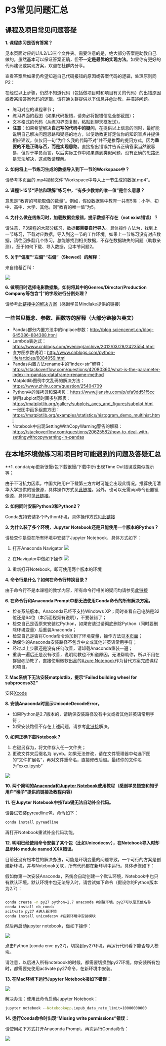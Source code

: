 # P3常见问题汇总

## 课程及项目常见问题答疑

**1. 课程练习是否有答案？**

见本页面对应的L1/L2/L3三个文件夹。需要注意的是，绝大部分答案是助教自己做的，虽然基本可以保证答案正确，但**不一定是最优的实现方法**。如果你有更好的代码建议或实现方案，欢迎在社群内分享。

查看答案后如果仍希望知道自己代码报错的原因或答案代码的逻辑，处理原则同P2：

在经过以上步骤，仍然不知道代码（包括做项目时和项目有关的代码）的出错原因或者某段答案代码的逻辑，请在通关群提供以下信息并@助教，并描述问题。
  - 练习对应的课程章节；
  - 练习界面的截图（如果代码报错，请务必将报错信息全部截图）；
  - 文本格式的代码（从练习界面复制，粘贴到聊天框发送）。
  - **注意**：如果希望解决**自己写的代码中的疑问**，在提供以上信息的同时，最好能说明自己解决问题思路和疑惑的地方，以便助教更好定位你的知识盲点并提供相应建议。仅仅问一句“为什么我的代码不对”并不是推荐的提问方式，因为**重要的不是正确与否，而是实现思路**。直接指出错误并告诉正确答案当然很容易，但对于学员而言，以后实际工作中如果遇到类似问题，没有正确的思路还是无法解决，这点敬请理解。

**2. 如何将上一节练习生成的数据导入到下一节的Workspace中？**

请参考本页面的.mp4视频文件“Workspace中导入上一节生成的数据.mp4”。

**3. 课程1-15节“评估和理解”练习中，“有多少教育的唯一值”是什么意思？**

意思是“教育的可能取值的数量”。例如，假设数据集中教育一共有5类：小学、初中、高中、大学、其他。则“教育的唯一值”为5。

**4. 为什么做在线练习时，加载数据会报错，提示数据不存在（not exist错误）？**

请注意，P3课程的大部分练习，数据**都需要自行导入**。具体操作方法为，找到上一节练习，下载对应数据，导入到这一节的工作环境。如果上一节练习没有对应数据，请往回多翻几个练习，总能够找到相关数据，不存在数据缺失的问题（助教亲测）。至于如何下载、导入数据，见本节问题2。

**5. 关于“偏度”“左偏”“右偏”（Skewed）的解释：**

来自维基百科：

![](https://i.imgur.com/PFC3FEb.png)

**6. 做项目时选择电影数据集，如何将其中的Genres/Director/Production Company等包含“|”的字段进行分割处理？**

请参考[此链接中的解决方案](https://zhuanlan.zhihu.com/p/28337202)（感谢学员Mindlake提供的链接） 

### 一些常见概念、参数、函数等的解释（大部分链接为英文）

- Pandas部分内置方法中的inplace参数：http://blog.sciencenet.cn/blog-645086-884388.html
- Lambda表达式：https://www.cnblogs.com/evening/archive/2012/03/29/2423554.html
- 直方图参数说明：http://www.cnblogs.com/python-life/articles/6084059.html
- Pandas内置方法rename中的“index=str”解释：https://stackoverflow.com/questions/42080360/what-is-the-parameter-index-in-pandas-dataframe-rename-method
- Matplotlib图例中文乱码的解决方法：https://www.zhihu.com/question/25404709
- Python中的浅拷贝和深拷贝：https://www.jianshu.com/p/efa9dd51f5cc
- 使用subplot同时画多张图表：https://matplotlib.org/gallery/subplots_axes_and_figures/subplot.html
- 一张图中画多组直方图：https://matplotlib.org/examples/statistics/histogram_demo_multihist.html
- Notebook中出现SettingWithCopyWarning警告的解释：https://stackoverflow.com/questions/20625582/how-to-deal-with-settingwithcopywarning-in-pandas

## 在本地环境做练习和项目时可能遇到的问题及答疑汇总

**1. conda/pip更新很慢/包下载很慢/下载中断/出现Time Out错误或类似提示等；

由于不可抗力因素，中国大陆用户下载第三方库时可能会出现此情况。推荐使用清华大学提供的镜像源，具体操作方式见[此链接](https://mirror.tuna.tsinghua.edu.cn/help/anaconda/)。另外，也可以无需pip命令设置镜像源，具体可见[此链接](https://mirrors.tuna.tsinghua.edu.cn/news/#oh-my-tuna)。

**2. 如何同时安装Python3和Python2？**

Conda支持安装多个Python环境，具体操作方式见[此链接](https://conda.io/docs/py2or3.html)

**3. 为什么装了多个环境，Jupyter Notebook还是只能使用一个版本的Python？**

请检查你是否在所有环境中安装了Jupyter Notebook，具体方式如下：

1. 打开Anaconda Navigator
 ![](https://i.imgur.com/xHULooG.png)

2. 在Navigator中做如下操作
 ![](https://i.imgur.com/6vi81LS.png)

3. 重新打开Notebook，即可使用两个版本的环境


**4. 命令行是什么？如何在命令行转换目录？**

由于命令行不是本课程的教学内容，所有命令行相关的疑问均请参见[此链接](https://blog.henix.info/blog/windows-cmdbasic/_.html)

**6. 在命令行和Anaconda Prompt中都无法使用Conda命令的所有解决方案。**

- 检查系统版本。Anaconda已经不支持Windows XP；同时查看自己电脑是32位还是64位（本页面视频有说明），不要装错了；
- 检查自己是否原来安装过Python，如果安装过请彻底删除Python（同时要删除环境变量）后重装Anaconda；
- 检查自己是否将Conda命令添加到了环境变量，操作方法见[本页面](https://stackoverflow.com/questions/28612500/why-anaconda-does-not-recognize-conda-command)；
- 确保你的Anaconda安装路径不包含中文或其他非英语常用字符；
- 经过以上步骤还是没有任何改善，请卸载Anaconda重装一遍；
- 重装一遍后还是没有改善，说明助教也不知道原因，无法帮助你，所以不用在群里@助教了，直接使用微软出品的[Azure Notebook](https://notebooks.azure.com/)作为替代方案完成课程和项目。

**7. Mac系统下无法安装matplotlib，提示“Failed building wheel for subprocess32”**

安装[Xcode](https://developer.apple.com/xcode/)

**8. 安装Anaconda时显示UnicodeDecodeError。**

- 如果Python是2.7版本的，请确保安装路径没有中文或者其他非英语常用字符；
- 如果安装路径不存在上述问题，请参考[此链接](http://www.cnblogs.com/kangronghu/p/6154919.html)解决。

**9. 如何正确下载Notebook？**

1. 右键另存为，将文件存入任一文件夹；
2. 更改文件夹后缀名为.ipynb。如果无法修改，请在文件管理器中勾选下图的“文件扩展名”，再对文件重命名，直接修改后缀。最终你的文件名为“xxxx.ipynb”

![](https://i.imgur.com/IYUCKqb.png)


**10. 两个简明的[Anaconda](https://www.zhihu.com/question/58033789/answer/254673663)和[Jupyter Notebook](https://www.zhihu.com/question/46309360/answer/254638807)使用教程（感谢学员悟空和知乎用户“猴子”提供的链接及教程内容）**

**11. 在Jupyter Notebook中按Tab键无法自动补全代码。**

请尝试安装pyreadline包，命令如下：

```cmd
conda install pyreadline
```

再打开Notebook重试补全代码功能。

**12. 明明已经使用命令安装了某个包（比如Unicodecsv），在Notebook导入时却显示No module named XXX错误。**

目前还没有根本性的解决办法，可能是环境变量的问题导致。一个可行的方案是创建新环境，并与Notebook关联，所有代码都在新环境中运行。具体步骤如下：

假如你第一次安装Anaconda，系统会自动创建一个默认环境，Notebook中也只有默认环境。默认环境中包无法导入时，请尝试如下命令（假设你的Python版本为2.7）：

```cmd

conda create -n py27 python=2.7 anaconda #创建环境，py27可以是其他名称
conda install nb_conda
acitvate py27 #进入新环境
conda install unicodecsv #在新环境中安装模块

```

然后再启动jupyter notebook，做如下操作：

![](https://i.imgur.com/hb1iqv0.png)

点击Python [conda env: py27]，切换到py27环境，再运行代码看下能否导入模块。

请注意，以后进入所有notebook的时候，都需要切换到py27环境。你安装所有包时，都需要先使用activate py27命令，在新环境中安装。

**13. 在Mac环境下运行Jupyter Notebook报如下错误：**

![](https://i.imgur.com/z5IRAeV.jpg)

解决办法：使用此命令启动Jupyter Notebook：

```cmd
jupyter notebook --NotebookApp.iopub_data_rate_limit=10000000000
```

**14. 运行Conda命令时出现“Missing write permissions”错误：**

请使用如下方式打开Anaconda Prompt，再次运行Conda命令：

![](https://i.imgur.com/V5HdRn2.png)




